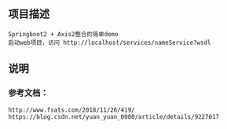 ## 项目描述
    Springboot2 + Axis2整合的简单demo
    启动web项目，访问 http://localhost/services/nameService?wsdl
    
## 说明
### 参考文档：
    http://www.fsats.com/2018/11/26/419/
    https://blog.csdn.net/yuan_yuan_0000/article/details/9227017 
